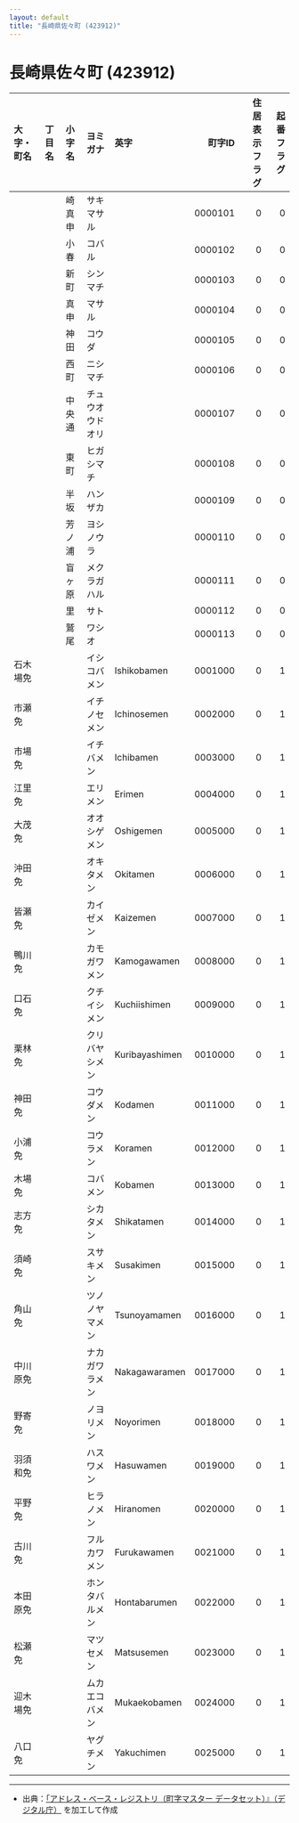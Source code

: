 ```yaml
---
layout: default
title: "長崎県佐々町 (423912)"
---
```


# 長崎県佐々町 (423912)

| 大字・町名 | 丁目名 | 小字名 | ヨミガナ | 英字 | 町字ID | 住居表示フラグ | 起番フラグ |
|:--------|:------|:------|:-----------------|:---------------------|--------:|----------:|--------:|
|  |  | 崎真申 | サキマサル |  | 0000101 | 0 | 0 |
|  |  | 小春 | コバル |  | 0000102 | 0 | 0 |
|  |  | 新町 | シンマチ |  | 0000103 | 0 | 0 |
|  |  | 真申 | マサル |  | 0000104 | 0 | 0 |
|  |  | 神田 | コウダ |  | 0000105 | 0 | 0 |
|  |  | 西町 | ニシマチ |  | 0000106 | 0 | 0 |
|  |  | 中央通 | チュウオウドオリ |  | 0000107 | 0 | 0 |
|  |  | 東町 | ヒガシマチ |  | 0000108 | 0 | 0 |
|  |  | 半坂 | ハンザカ |  | 0000109 | 0 | 0 |
|  |  | 芳ノ浦 | ヨシノウラ |  | 0000110 | 0 | 0 |
|  |  | 盲ヶ原 | メクラガハル |  | 0000111 | 0 | 0 |
|  |  | 里 | サト |  | 0000112 | 0 | 0 |
|  |  | 鷲尾 | ワシオ |  | 0000113 | 0 | 0 |
| 石木場免 |  |  | イシコバメン | Ishikobamen | 0001000 | 0 | 1 |
| 市瀬免 |  |  | イチノセメン | Ichinosemen | 0002000 | 0 | 1 |
| 市場免 |  |  | イチバメン | Ichibamen | 0003000 | 0 | 1 |
| 江里免 |  |  | エリメン | Erimen | 0004000 | 0 | 1 |
| 大茂免 |  |  | オオシゲメン | Oshigemen | 0005000 | 0 | 1 |
| 沖田免 |  |  | オキタメン | Okitamen | 0006000 | 0 | 1 |
| 皆瀬免 |  |  | カイゼメン | Kaizemen | 0007000 | 0 | 1 |
| 鴨川免 |  |  | カモガワメン | Kamogawamen | 0008000 | 0 | 1 |
| 口石免 |  |  | クチイシメン | Kuchiishimen | 0009000 | 0 | 1 |
| 栗林免 |  |  | クリバヤシメン | Kuribayashimen | 0010000 | 0 | 1 |
| 神田免 |  |  | コウダメン | Kodamen | 0011000 | 0 | 1 |
| 小浦免 |  |  | コウラメン | Koramen | 0012000 | 0 | 1 |
| 木場免 |  |  | コバメン | Kobamen | 0013000 | 0 | 1 |
| 志方免 |  |  | シカタメン | Shikatamen | 0014000 | 0 | 1 |
| 須崎免 |  |  | スサキメン | Susakimen | 0015000 | 0 | 1 |
| 角山免 |  |  | ツノノヤマメン | Tsunoyamamen | 0016000 | 0 | 1 |
| 中川原免 |  |  | ナカガワラメン | Nakagawaramen | 0017000 | 0 | 1 |
| 野寄免 |  |  | ノヨリメン | Noyorimen | 0018000 | 0 | 1 |
| 羽須和免 |  |  | ハスワメン | Hasuwamen | 0019000 | 0 | 1 |
| 平野免 |  |  | ヒラノメン | Hiranomen | 0020000 | 0 | 1 |
| 古川免 |  |  | フルカワメン | Furukawamen | 0021000 | 0 | 1 |
| 本田原免 |  |  | ホンタバルメン | Hontabarumen | 0022000 | 0 | 1 |
| 松瀬免 |  |  | マツセメン | Matsusemen | 0023000 | 0 | 1 |
| 迎木場免 |  |  | ムカエコバメン | Mukaekobamen | 0024000 | 0 | 1 |
| 八口免 |  |  | ヤグチメン | Yakuchimen | 0025000 | 0 | 1 |

---

- 出典：[「アドレス・ベース・レジストリ（町字マスター データセット）』（デジタル庁）](https://www.digital.go.jp/policies/base_registry_address/) を加工して作成